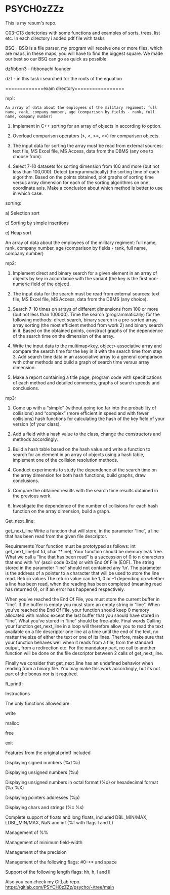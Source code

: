 # PSYCH0zZZz
This is my resum's repo.

C03-C13 derictories with some functions and examples of sorts, trees, list etc. In each directory i added pdf file with tasks


BSQ - BSQ is a file parser, my program will receive one or more files, which are maps, in these maps, you will have to find the biggest square. We made our best so our BSQ can go as quick as possible.

dzfibbon3 - fibbonachi founder

dz1 - in this task i searched for the roots of the equation


=============exam directory=================

mp1:

    An array of data about the employees of the military regiment: full name, rank, company number, age (comparison by fields - rank, full name, company number)
    
1) Implement in C++ sorting for an array of objects in
according to option.

2) Overload comparison operators (>, <, >=, <=) for comparison
objects.

3) The input data for sorting the array must be read from
external sources: text file, MS Excel file, MS Access,
data from the DBMS (any one to choose from).

4) Select 7-10 datasets for sorting dimension from 100 and
more (but not less than 100,000). Detect (programmatically) the sorting time of each algorithm. Based on the points obtained, plot graphs of sorting time versus array dimension for each of the sorting algorithms on one coordinate axis. Make a conclusion about which method is better to use in which case.

sorting:

a) Selection sort

c) Sorting by simple insertions

e) Heap sort

An array of data about the employees of the military regiment: full name, rank, company number, age (comparison by fields - rank, full name, company number)


mp2:

1) Implement direct and binary search for a given element in an array of objects by key in accordance with the variant (the key is the first non-numeric field of the object).


2) The input data for the search must be read from external sources: text file, MS Excel file, MS Access, data from the DBMS (any choice).


3) Search 7-10 times on arrays of different dimensions from 100 or more (but not less than 100000). Time the search (programmatically) for the following methods: direct search, binary search in a pre-sorted array, array sorting (the most efficient method from work 2) and binary search in it. Based on the obtained points, construct graphs of the dependence of the search time on the dimension of the array.


4) Write the input data to the multimap<key, object> associative array and compare the search time for the key in it with the search time from step 3. Add search time data in an associative array to a general comparison with other methods and build a graph of search time versus array dimension.


5) Make a report containing a title page, program code with specifications of each method and detailed comments, graphs of search speeds and conclusions.

mp3:

1) Come up with a “simple” (without going too far into the probability of collisions) and “complex” (more efficient in speed and with fewer collisions) hash functions for calculating the hash of the key field of your version (of your class).


2) Add a field with a hash value to the class, change the constructors and methods accordingly.


3) Build a hash table based on the hash value and write a function to search for an element in an array of objects using a hash table, implement one of the collision resolution methods.


4) Conduct experiments to study the dependence of the search time on the array dimension for both hash functions, build graphs, draw conclusions.


5) Compare the obtained results with the search time results obtained in the previous work.


6) Investigate the dependence of the number of collisions for each hash function on the array dimension, build a graph.

Get_next_line:

get_next_line
Write a function that will store, in the parameter “line”, a line that has been read from the given file descriptor.

Requirements
Your function must be prototyped as follows: int get_next_line(int fd, char **line);
Your function should be memory leak free.
What we call a “line that has been read” is a succession of 0 to n characters that end with ‘\n’ (ascii code 0x0a) or with End Of File (EOF).
The string stored in the parameter “line” should not contained any ‘\n’.
The parameter is the address of a pointer to a character that will be used to store the line read.
Return values
The return value can be 1, 0 or -1 depending on whether a line has been read, when the reading has been completed (meaning read has returned 0), or if an error has happened respectively.

When you’ve reached the End Of File, you must store the current buffer in “line”. If the buffer is empty you must store an empty string in “line”.
When you’ve reached the End Of File, your function should keep 0 memory allocated with malloc except the last buffer that you should have stored in “line”.
What you’ve stored in “line” should be free-able.
Final words
Calling your function get_next_line in a loop will therefore allow you to read the text available on a file descriptor one line at a time until the end of the text, no matter the size of either the text or one of its lines. Therfore, make sure that your function behaves well when it reads from a file, from the standard output, from a redirection etc. For the mandatory part, no call to another function will be done on the file descriptor between 2 calls of get_next_line.

Finally we consider that get_next_line has an undefined behavior when reading from a binary file. You may make this work accordingly, but its not part of the bonus nor is it required.

ft_printf:

Instructions

The only functions allowed are:


write

malloc

free

exit


Features from the original printf included

Displaying signed numbers (%d %i)

Displaying unsigned numbers (%u)

Displaying unsigned numbers in octal format (%o) or hexadecimal format (%x %X)

Displaying pointers addresses (%p)

Displaying chars and strings (%c %s)

Complete support of floats and long floats, included DBL_MIN/MAX, LDBL_MIN/MAX, NaN and inf (%f with flags l and L)

Management of %%

Management of minimum field-width

Management of the precision

Management of the following flags: #0-+* and space

Support of the following length flags: hh, h, l and ll

Also you can check my GitLab repo.
https://gitlab.com/PSYCH0zZZz/psycho/-/tree/main
